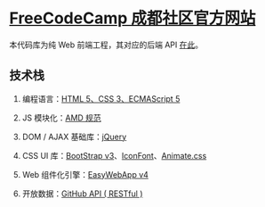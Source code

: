 # [FreeCodeCamp 成都社区官方网站](https://freecodecamp-chengdu.github.io/)

本代码库为纯 Web 前端工程，其对应的后端 API [在此](https://github.com/FreeCodeCamp-Chengdu/OWS_BE)。



## 技术栈

 1. 编程语言：[HTML 5、CSS 3、ECMAScript 5](https://developer.mozilla.org/zh-CN/docs/Web)

 2. JS 模块化：[AMD 规范](https://github.com/amdjs/amdjs-api/wiki/AMD-(%E4%B8%AD%E6%96%87%E7%89%88))

 3. DOM / AJAX 基础库：[jQuery](http://www.jquery123.com/)

 4. CSS UI 库：[BootStrap v3](http://v3.bootcss.com/)、[IconFont](http://www.iconfont.cn/)、[Animate.css](https://daneden.github.io/animate.css/)

 5. Web 组件化引擎：[EasyWebApp v4](https://gitee.com/Tech_Query/EasyWebApp/)

 6. 开放数据：[GitHub API ( RESTful )](https://developer.github.com/v3/)
